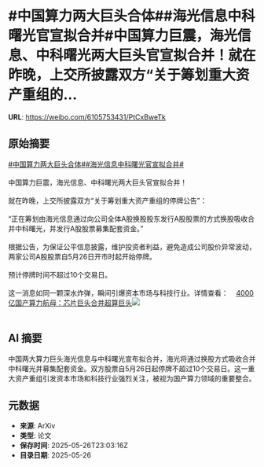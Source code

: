 # #中国算力两大巨头合体##海光信息中科曙光官宣拟合并#中国算力巨震，海光信息、中科曙光两大巨头官宣拟合并！就在昨晚，上交所披露双方“关于筹划重大资产重组的...

**URL**: https://weibo.com/6105753431/PtCxBweTk

## 原始摘要

<a href="https://m.weibo.cn/search?containerid=231522type%3D1%26t%3D10%26q%3D%23%E4%B8%AD%E5%9B%BD%E7%AE%97%E5%8A%9B%E4%B8%A4%E5%A4%A7%E5%B7%A8%E5%A4%B4%E5%90%88%E4%BD%93%23&amp;extparam=%23%E4%B8%AD%E5%9B%BD%E7%AE%97%E5%8A%9B%E4%B8%A4%E5%A4%A7%E5%B7%A8%E5%A4%B4%E5%90%88%E4%BD%93%23" data-hide=""><span class="surl-text">#中国算力两大巨头合体#</span></a><a href="https://m.weibo.cn/search?containerid=231522type%3D1%26t%3D10%26q%3D%23%E6%B5%B7%E5%85%89%E4%BF%A1%E6%81%AF%E4%B8%AD%E7%A7%91%E6%9B%99%E5%85%89%E5%AE%98%E5%AE%A3%E6%8B%9F%E5%90%88%E5%B9%B6%23&amp;extparam=%23%E6%B5%B7%E5%85%89%E4%BF%A1%E6%81%AF%E4%B8%AD%E7%A7%91%E6%9B%99%E5%85%89%E5%AE%98%E5%AE%A3%E6%8B%9F%E5%90%88%E5%B9%B6%23" data-hide=""><span class="surl-text">#海光信息中科曙光官宣拟合并#</span></a><br><br>中国算力巨震，海光信息、中科曙光两大巨头官宣拟合并！<br><br>就在昨晚，上交所披露双方“关于筹划重大资产重组的停牌公告”：<br><br>“正在筹划由海光信息通过向公司全体A股换股股东发行A股股票的方式换股吸收合并中科曙光，并发行A股股票募集配套资金。”<br><br>根据公告，为保证公平信息披露，维护投资者利益，避免造成公司股价异常波动，两家公司A股股票自5月26日开市时起开始停牌。<br><br>预计停牌时间不超过10个交易日。<br><br>这一消息如同一颗深水炸弹，瞬间引爆资本市场与科技行业。详情查看：<a href="https://weibo.cn/sinaurl?u=https%3A%2F%2Fmp.weixin.qq.com%2Fs%2F-gKPx3nXSk-RwU8CCcLm4g" data-hide=""><span class="url-icon"><img style="width: 1rem;height: 1rem" src="https://h5.sinaimg.cn/upload/2015/09/25/3/timeline_card_small_web_default.png" referrerpolicy="no-referrer"></span><span class="surl-text">4000亿国产算力航母：芯片巨头合并超算巨头</span></a><img style="" src="https://tvax4.sinaimg.cn/large/006Fd7o3gy1i1szxrbztsj30zk0fr7g2.jpg" referrerpolicy="no-referrer"><br><br>

## AI 摘要

中国两大算力巨头海光信息与中科曙光宣布拟合并，海光将通过换股方式吸收合并中科曙光并募集配套资金。双方股票自5月26日起停牌不超过10个交易日。这一重大资产重组引发资本市场和科技行业强烈关注，被视为国产算力领域的重要整合。

## 元数据

- **来源**: ArXiv
- **类型**: 论文
- **保存时间**: 2025-05-26T23:03:16Z
- **目录日期**: 2025-05-26
